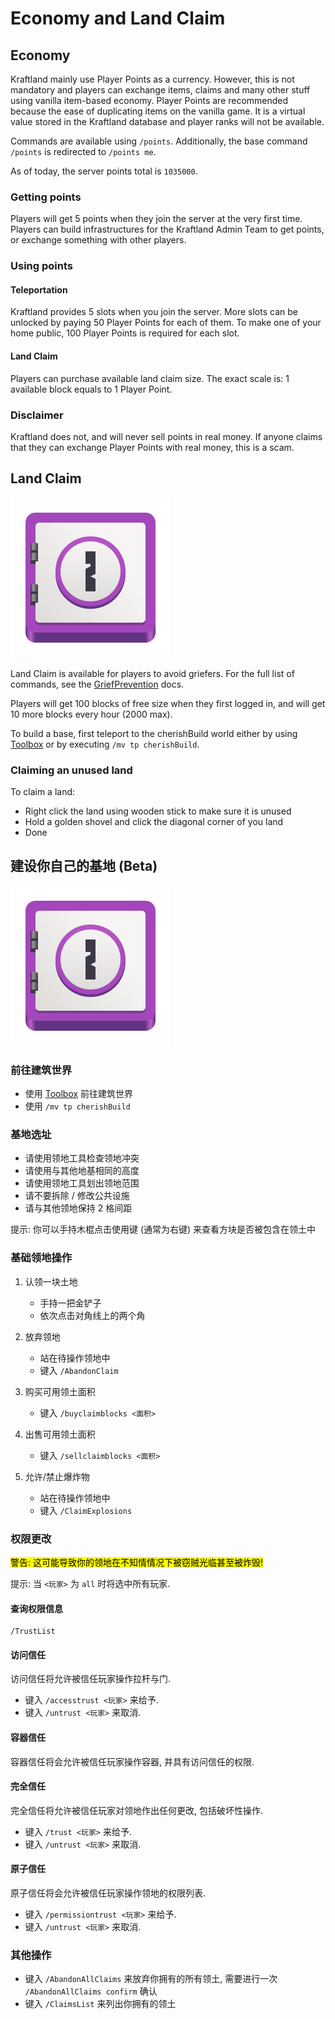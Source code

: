 # Economy and Land Claim

## Economy

Kraftland mainly use Player Points as a currency. However, this is not mandatory and players can exchange items, claims and many other stuff using vanilla item-based economy. Player Points are recommended because the ease of duplicating items on the vanilla game. It is a virtual value stored in the Kraftland database and player ranks will not be available.

Commands are available using `/points`. Additionally, the base command `/points` is redirected to `/points me`.

As of today, the server points total is `1035000`.

### Getting points

Players will get 5 points when they join the server at the very first time. Players can build infrastructures for the Kraftland Admin Team to get points, or exchange something with other players.

### Using points

#### Teleportation

Kraftland provides 5 slots when you join the server. More slots can be unlocked by paying 50 Player Points for each of them. To make one of your home public, 100 Player Points is required for each slot.

#### Land Claim

Players can purchase available land claim size. The exact scale is: 1 available block equals to 1 Player Point.

### Disclaimer

Kraftland does not, and will never sell points in real money. If anyone claims that they can exchange Player Points with real money, this is a scam.

## Land Claim

![Claims](img/Minecraft/lock_alt.svg)

Land Claim is available for players to avoid griefers. For the full list of commands, see the [GriefPrevention](https://docs.griefprevention.com/commands/) docs.

Players will get 100 blocks of free size when they first logged in, and will get 10 more blocks every hour (2000 max).

To build a base, first teleport to the cherishBuild world either by using [Toolbox](https://kraftland.kimiblock.top/02-how-to.html#toolbox) or by executing `/mv tp cherishBuild`.

### Claiming an unused land

To claim a land:
- Right click the land using wooden stick to make sure it is unused
- Hold a golden shovel and click the diagonal corner of you land
- Done

## 建设你自己的基地 (Beta)

![Claims](img/Minecraft/lock_alt.svg)

### 前往建筑世界

- 使用 [Toolbox](https://kraftland.kimiblock.top/02-how-to.html#toolbox) 前往建筑世界
- 使用 `/mv tp cherishBuild`

### 基地选址

- 请使用领地工具检查领地冲突
- 请使用与其他地基相同的高度
- 请使用领地工具划出领地范围
- 请不要拆除 / 修改公共设施
- 请与其他领地保持 2 格间距

提示: 你可以手持木棍点击使用键 (通常为右键) 来查看方块是否被包含在领土中

### 基础领地操作
1. 认领一块土地
	- 手持一把金铲子
	- 依次点击对角线上的两个角

2. 放弃领地
	- 站在待操作领地中
	- 键入 `/AbandonClaim`

3. 购买可用领土面积
    - 键入 `/buyclaimblocks <面积>`

4. 出售可用领土面积
	- 键入 `/sellclaimblocks <面积>`

5. 允许/禁止爆炸物
	- 站在待操作领地中
	- 键入 `/ClaimExplosions`

### 权限更改

<mark>警告: 这可能导致你的领地在不知情情况下被窃贼光临甚至被炸毁! </mark>

提示: 当 `<玩家>` 为 `all` 时将选中所有玩家.

#### 查询权限信息

```
/TrustList
```

#### 访问信任
访问信任将允许被信任玩家操作拉杆与门.

- 键入 `/accesstrust <玩家>` 来给予.
- 键入 `/untrust <玩家>` 来取消.

#### 容器信任
容器信任将会允许被信任玩家操作容器, 并具有访问信任的权限.


#### 完全信任
完全信任将允许被信任玩家对领地作出任何更改, 包括破坏性操作.

- 键入 `/trust <玩家>` 来给予.
- 键入 `/untrust <玩家>` 来取消.

#### 原子信任
原子信任将会允许被信任玩家操作领地的权限列表.

- 键入 `/permissiontrust <玩家>` 来给予.
- 键入 `/untrust <玩家>` 来取消.

### 其他操作
- 键入 `/AbandonAllClaims` 来放弃你拥有的所有领土, 需要进行一次 `/AbandonAllClaims confirm` 确认
- 键入 `/ClaimsList` 来列出你拥有的领土
